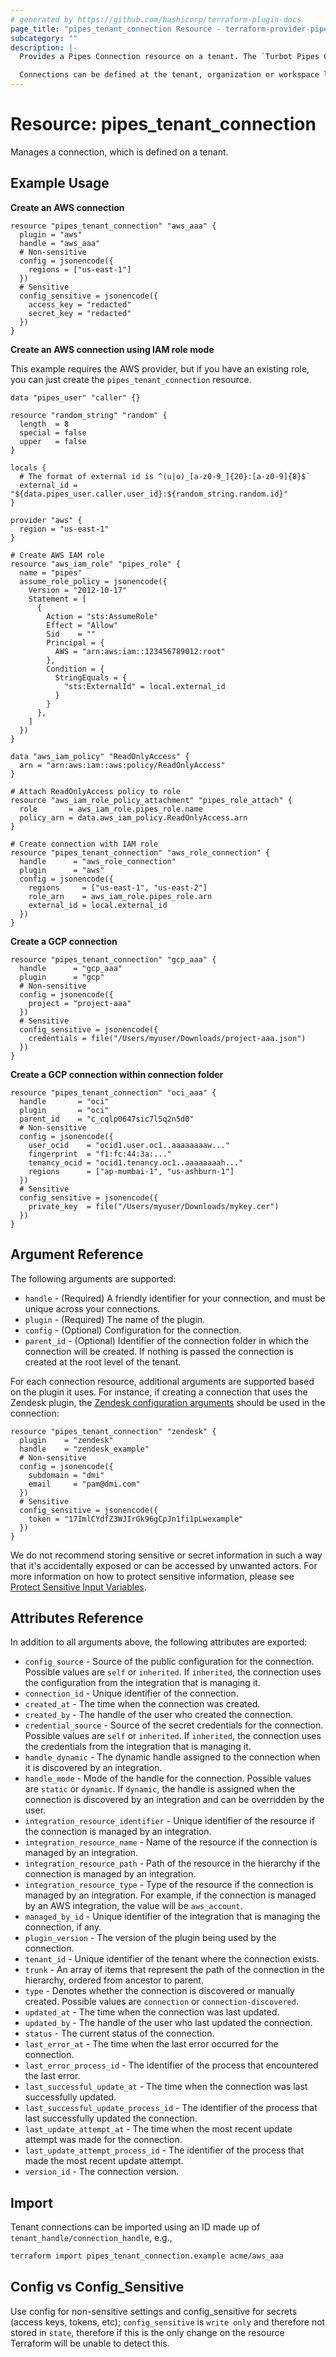 ```yaml
---
# generated by https://github.com/hashicorp/terraform-plugin-docs
page_title: "pipes_tenant_connection Resource - terraform-provider-pipes"
subcategory: ""
description: |-
  Provides a Pipes Connection resource on a tenant. The `Turbot Pipes Connection` represents a set of tables for a single data source. Each connection is represented as a distinct Postgres schema. In order to query data, you'll need at least one connection.

  Connections can be defined at the tenant, organization or workspace level.
---
```


# Resource: pipes_tenant_connection

Manages a connection, which is defined on a tenant.

## Example Usage

**Create an AWS connection**

```hcl
resource "pipes_tenant_connection" "aws_aaa" {
  plugin = "aws"
  handle = "aws_aaa"
  # Non-sensitive
  config = jsonencode({
    regions = ["us-east-1"]
  })
  # Sensitive
  config_sensitive = jsonencode({
    access_key = "redacted"
    secret_key = "redacted"
  })
}
```

**Create an AWS connection using IAM role mode**

This example requires the AWS provider, but if you have an existing role, you
can just create the `pipes_tenant_connection` resource.

```hcl
data "pipes_user" "caller" {}

resource "random_string" "random" {
  length  = 8
  special = false
  upper   = false
}

locals {
  # The format of external id is ^(u|o)_[a-z0-9_]{20}:[a-z0-9]{8}$`
  external_id = "${data.pipes_user.caller.user_id}:${random_string.random.id}"
}

provider "aws" {
  region = "us-east-1"
}

# Create AWS IAM role
resource "aws_iam_role" "pipes_role" {
  name = "pipes"
  assume_role_policy = jsonencode({
    Version = "2012-10-17"
    Statement = [
      {
        Action = "sts:AssumeRole"
        Effect = "Allow"
        Sid    = ""
        Principal = {
          AWS = "arn:aws:iam::123456789012:root"
        },
        Condition = {
          StringEquals = {
            "sts:ExternalId" = local.external_id
          }
        }
      },
    ]
  })
}

data "aws_iam_policy" "ReadOnlyAccess" {
  arn = "arn:aws:iam::aws:policy/ReadOnlyAccess"
}

# Attach ReadOnlyAccess policy to role
resource "aws_iam_role_policy_attachment" "pipes_role_attach" {
  role       = aws_iam_role.pipes_role.name
  policy_arn = data.aws_iam_policy.ReadOnlyAccess.arn
}

# Create connection with IAM role
resource "pipes_tenant_connection" "aws_role_connection" {
  handle      = "aws_role_connection"
  plugin      = "aws"
  config = jsonencode({
    regions     = ["us-east-1", "us-east-2"]
    role_arn    = aws_iam_role.pipes_role.arn
    external_id = local.external_id
  })
}
```

**Create a GCP connection**

```hcl
resource "pipes_tenant_connection" "gcp_aaa" {
  handle      = "gcp_aaa"
  plugin      = "gcp"
  # Non-sensitive
  config = jsonencode({
    project = "project-aaa"
  })
  # Sensitive
  config_sensitive = jsonencode({
    credentials = file("/Users/myuser/Downloads/project-aaa.json")
  })
}
```

**Create a GCP connection within connection folder**

```hcl
resource "pipes_tenant_connection" "oci_aaa" {
  handle       = "oci"
  plugin       = "oci"
  parent_id    = "c_cqlp0647sic7l5q2n5d0"
  # Non-sensitive
  config = jsonencode({
    user_ocid    = "ocid1.user.oc1..aaaaaaaaw..."
    fingerprint  = "f1:fc:44:3a:..."
    tenancy_ocid = "ocid1.tenancy.oc1..aaaaaaaah..."
    regions      = ["ap-mumbai-1", "us-ashburn-1"]
  })
  # Sensitive
  config_sensitive = jsonencode({
    private_key  = file("/Users/myuser/Downloads/mykey.cer")
  })
}
```

## Argument Reference

The following arguments are supported:

- `handle` - (Required) A friendly identifier for your connection, and must be unique across your connections.
- `plugin` - (Required) The name of the plugin.
- `config` - (Optional) Configuration for the connection.
- `parent_id` - (Optional) Identifier of the connection folder in which the connection will be created. If nothing is passed the connection is created at the root level of the tenant.

For each connection resource, additional arguments are supported based on the plugin it uses. For instance, if creating a connection that uses the Zendesk plugin, the [Zendesk configuration arguments](https://hub.steampipe.io/plugins/turbot/zendesk#configuration) should be used in the connection:

```hcl
resource "pipes_tenant_connection" "zendesk" {
  plugin    = "zendesk"
  handle    = "zendesk_example"
  # Non-sensitive
  config = jsonencode({
    subdomain = "dmi"
    email     = "pam@dmi.com"
  })
  # Sensitive
  config_sensitive = jsonencode({
    token = "17ImlCYdfZ3WJIrGk96gCpJn1fi1pLwexample"
  })
}
```

We do not recommend storing sensitive or secret information in such a way that it's accidentally exposed or can be accessed by unwanted actors. For more information on how to protect sensitive information, please see [Protect Sensitive Input Variables](https://learn.hashicorp.com/tutorials/terraform/sensitive-variables).

## Attributes Reference

In addition to all arguments above, the following attributes are exported:

- `config_source` - Source of the public configuration for the connection. Possible values are `self` or `inherited`. If `inherited`, the connection uses the configuration from the integration that is managing it.
- `connection_id` - Unique identifier of the connection.
- `created_at` - The time when the connection was created.
- `created_by` - The handle of the user who created the connection.
- `credential_source` - Source of the secret credentials for the connection. Possible values are `self` or `inherited`. If `inherited`, the connection uses the credentials from the integration that is managing it.
- `handle_dynamic` - The dynamic handle assigned to the connection when it is discovered by an integration.
- `handle_mode` - Mode of the handle for the connection. Possible values are `static` or `dynamic`. If `dynamic`, the handle is assigned when the connection is discovered by an integration and can be overridden by the user.
- `integration_resource_identifier` - Unique identifier of the resource if the connection is managed by an integration.
- `integration_resource_name` - Name of the resource if the connection is managed by an integration.
- `integration_resource_path` - Path of the resource in the hierarchy if the connection is managed by an integration.
- `integration_resource_type` - Type of the resource if the connection is managed by an integration. For example, if the connection is managed by an AWS integration, the value will be `aws_account`.
- `managed_by_id` - Unique identifier of the integration that is managing the connection, if any.
- `plugin_version` - The version of the plugin being used by the connection.
- `tenant_id` - Unique identifier of the tenant where the connection exists.
- `trunk` - An array of items that represent the path of the connection in the hierarchy, ordered from ancestor to parent.
- `type` - Denotes whether the connection is discovered or manually created. Possible values are `connection` or `connection-discovered`.
- `updated_at` - The time when the connection was last updated.
- `updated_by` - The handle of the user who last updated the connection.
- `status` - The current status of the connection.
- `last_error_at` - The time when the last error occurred for the connection.
- `last_error_process_id` - The identifier of the process that encountered the last error.
- `last_successful_update_at` - The time when the connection was last successfully updated.
- `last_successful_update_process_id` - The identifier of the process that last successfully updated the connection.
- `last_update_attempt_at` - The time when the most recent update attempt was made for the connection.
- `last_update_attempt_process_id` - The identifier of the process that made the most recent update attempt.
- `version_id` - The connection version.

## Import

Tenant connections can be imported using an ID made up of `tenant_handle/connection_handle`, e.g.,

```sh
terraform import pipes_tenant_connection.example acme/aws_aaa
```


## Config vs Config_Sensitive

Use config for non-sensitive settings and config_sensitive for secrets (access keys, tokens, etc); `config_sensitive` is `write only` and therefore not stored in `state`, therefore if this is the only change on the resource Terraform will be unable to detect this. 